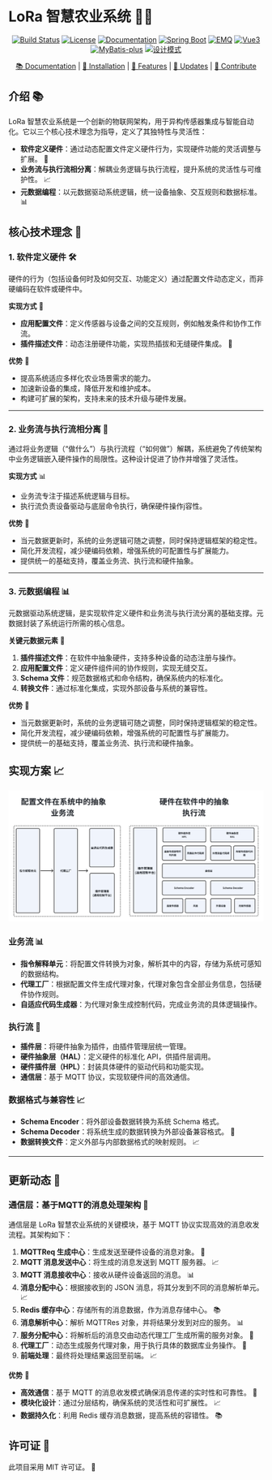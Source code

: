 # LoRa 智慧农业系统 🌾🌱

<p align="center">
  <a href="your-build-link"><img src="https://img.shields.io/badge/build-passing-brightgreen" alt="Build Status"></a>
  <a href="your-license-link"><img src="https://img.shields.io/badge/license-MIT-blue" alt="License"></a>
  <a href="your-docs-link"><img src="https://img.shields.io/badge/docs-latest-blue" alt="Documentation"></a>
  <a href="your-spring-boot-link"><img src="https://img.shields.io/badge/Spring%20Boot-🚀-orange" alt="Spring Boot"></a>
  <a href="your-emq-link"><img src="https://img.shields.io/badge/EMQ-📈-blue" alt="EMQ"></a>
  <a href="your-vue3-link"><img src="https://img.shields.io/badge/Vue3-📊-green" alt="Vue3"></a>
  <a href="your-mybatis-link"><img src="https://img.shields.io/badge/MyBatis-plus-📚-orange" alt="MyBatis-plus"></a>
  <a href="your-design-pattern-link"><img src="https://img.shields.io/badge/设计模式-🛠️-yellow" alt="设计模式"></a>
</p>

<p align="center">
  <a href="your-docs-link">📚 Documentation</a> |
  <a href="your-installation-link">🔧 Installation</a> |
  <a href="your-features-link">🌟 Features</a> |
  <a href="your-updates-link">📝 Updates</a> |
  <a href="your-contribute-link">🤝 Contribute</a>
</p>

## 介绍 📚

LoRa 智慧农业系统是一个创新的物联网架构，用于异构传感器集成与智能自动化。它以三个核心技术理念为指导，定义了其独特性与灵活性：

- **软件定义硬件**：通过动态配置文件定义硬件行为，实现硬件功能的灵活调整与扩展。 🔄
- **业务流与执行流相分离**：解耦业务逻辑与执行流程，提升系统的灵活性与可维护性。 📈
- **元数据编程**：以元数据驱动系统逻辑，统一设备抽象、交互规则和数据标准。 📊

## 核心技术理念 🔩

### 1. 软件定义硬件 🛠️

硬件的行为（包括设备何时及如何交互、功能定义）通过配置文件动态定义，而非硬编码在软件或硬件中。

**实现方式** 📝

- **应用配置文件**：定义传感器与设备之间的交互规则，例如触发条件和协作工作流。 
- **插件描述文件**：动态注册硬件功能，实现热插拔和无缝硬件集成。 🔌

**优势** 🌟

- 提高系统适应多样化农业场景需求的能力。
- 加速新设备的集成，降低开发和维护成本。 
- 构建可扩展的架构，支持未来的技术升级与硬件发展。 

---

### 2. 业务流与执行流相分离 🔄

通过将业务逻辑（“做什么”）与执行流程（“如何做”）解耦，系统避免了传统架构中业务逻辑嵌入硬件操作的局限性。这种设计促进了协作并增强了灵活性。

**实现方式** 📊

- 业务流专注于描述系统逻辑与目标。 
- 执行流负责设备驱动与底层命令执行，确保硬件操作j容性。 

**优势** 🌟

- 当元数据更新时，系统的业务逻辑可随之调整，同时保持逻辑框架的稳定性。 
- 简化开发流程，减少硬编码依赖，增强系统的可配置性与扩展能力。 
- 提供统一的基础支持，覆盖业务流、执行流和硬件抽象。 

---

### 3. 元数据编程 📊

元数据驱动系统逻辑，是实现软件定义硬件和业务流与执行流分离的基础支撑。元数据封装了系统运行所需的核心信息。

**关键元数据元素** 🔑

1. **插件描述文件**：在软件中抽象硬件，支持多种设备的动态注册与操作。 
2. **应用配置文件**：定义硬件组件间的协作规则，实现无缝交互。 
3. **Schema 文件**：规范数据格式和命令结构，确保系统内的标准化。 
4. **转换文件**：通过标准化集成，实现外部设备与系统的兼容性。 

**优势** 🌟

- 当元数据更新时，系统的业务逻辑可随之调整，同时保持逻辑框架的稳定性。 
- 简化开发流程，减少硬编码依赖，增强系统的可配置性与扩展能力。 
- 提供统一的基础支持，覆盖业务流、执行流和硬件抽象。 

## 实现方案 📈

![](doc/images/achievement.png)

### 业务流 📊

- **指令解释单元**：将配置文件转换为对象，解析其中的内容，存储为系统可感知的数据结构。 
- **代理工厂**：根据配置文件生成代理对象，代理对象包含全部业务信息，包括硬件协作规则。 
- **自适应代码生成器**：为代理对象生成控制代码，完成业务流的具体逻辑操作。 

### 执行流 🔄

- **插件层**：将硬件抽象为插件，由插件管理层统一管理。 
- **硬件抽象层（HAL）**：定义硬件的标准化 API，供插件层调用。 
- **硬件插件层（HPL）**：封装具体硬件的驱动代码和功能实现。 
- **通信层**：基于 MQTT 协议，实现软硬件间的高效通信。 

### 数据格式与兼容性 📈

- **Schema Encoder**：将外部设备数据转换为系统 Schema 格式。 
- **Schema Decoder**：将系统生成的数据转换为外部设备兼容格式。 🔩
- **数据转换文件**：定义外部与内部数据格式的映射规则。 📈

---

## 更新动态 📝

### 通信层：基于MQTT的消息处理架构 📱

通信层是 LoRa 智慧农业系统的关键模块，基于 MQTT 协议实现高效的消息收发流程。其架构如下：

1. **MQTTReq 生成中心**：生成发送至硬件设备的消息对象。 📱
2. **MQTT 消息发送中心**：将生成的消息发送到 MQTT 服务器。 📈
3. **MQTT 消息接收中心**：接收从硬件设备返回的消息。 📊
4. **消息分配中心**：根据接收到的 JSON 消息，将其分发到不同的消息解析单元。 📈
5. **Redis 缓存中心**：存储所有的消息数据，作为消息存储中心。 📚
6. **消息解析中心**：解析 MQTTRes 对象，并将结果分发到对应的服务。 📊
7. **服务分配中心**：将解析后的消息交由动态代理工厂生成所需的服务对象。 🔄
8. **代理工厂**：动态生成服务代理对象，用于执行具体的数据库业务操作。 🔩
9. **前端处理**：最终将处理结果返回至前端。 📈

**优势** 🌟

- **高效通信**：基于 MQTT 的消息收发模式确保消息传递的实时性和可靠性。 📱
- **模块化设计**：通过分层结构，确保系统的灵活性和可扩展性。 📈
- **数据持久化**：利用 Redis 缓存消息数据，提高系统的容错性。 📚

## 许可证 📜

此项目采用 MIT 许可证。 📜
